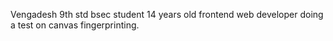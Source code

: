 Vengadesh 9th std bsec student 14 years old frontend web developer doing a test on canvas fingerprinting.
